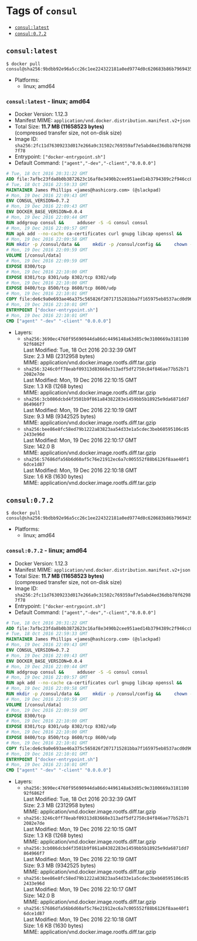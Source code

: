 <!-- THIS FILE IS GENERATED VIA './update-remote.sh' -->

# Tags of `consul`

-	[`consul:latest`](#consullatest)
-	[`consul:0.7.2`](#consul072)

## `consul:latest`

```console
$ docker pull consul@sha256:9bdbb92e96a5cc26c1ee224322181a0ed9774d0c620683b86b7969435532c71b
```

-	Platforms:
	-	linux; amd64

### `consul:latest` - linux; amd64

-	Docker Version: 1.12.3
-	Manifest MIME: `application/vnd.docker.distribution.manifest.v2+json`
-	Total Size: **11.7 MB (11658523 bytes)**  
	(compressed transfer size, not on-disk size)
-	Image ID: `sha256:2fc11d76309233d017e266a9c31502c769359af7e5abd4ed36dbb78f62987f78`
-	Entrypoint: `["docker-entrypoint.sh"]`
-	Default Command: `["agent","-dev","-client","0.0.0.0"]`

```dockerfile
# Tue, 18 Oct 2016 20:31:22 GMT
ADD file:7afbc23fda8b0b3872623c16af8e3490b2cee951aed14b3794389c2f946cc8c7 in / 
# Tue, 18 Oct 2016 22:59:33 GMT
MAINTAINER James Phillips <james@hashicorp.com> (@slackpad)
# Mon, 19 Dec 2016 22:09:43 GMT
ENV CONSUL_VERSION=0.7.2
# Mon, 19 Dec 2016 22:09:43 GMT
ENV DOCKER_BASE_VERSION=0.0.4
# Mon, 19 Dec 2016 22:09:44 GMT
RUN addgroup consul &&     adduser -S -G consul consul
# Mon, 19 Dec 2016 22:09:57 GMT
RUN apk add --no-cache ca-certificates curl gnupg libcap openssl &&     gpg --recv-keys 91A6E7F85D05C65630BEF18951852D87348FFC4C &&     mkdir -p /tmp/build &&     cd /tmp/build &&     wget https://releases.hashicorp.com/docker-base/${DOCKER_BASE_VERSION}/docker-base_${DOCKER_BASE_VERSION}_linux_amd64.zip &&     wget https://releases.hashicorp.com/docker-base/${DOCKER_BASE_VERSION}/docker-base_${DOCKER_BASE_VERSION}_SHA256SUMS &&     wget https://releases.hashicorp.com/docker-base/${DOCKER_BASE_VERSION}/docker-base_${DOCKER_BASE_VERSION}_SHA256SUMS.sig &&     gpg --batch --verify docker-base_${DOCKER_BASE_VERSION}_SHA256SUMS.sig docker-base_${DOCKER_BASE_VERSION}_SHA256SUMS &&     grep ${DOCKER_BASE_VERSION}_linux_amd64.zip docker-base_${DOCKER_BASE_VERSION}_SHA256SUMS | sha256sum -c &&     unzip docker-base_${DOCKER_BASE_VERSION}_linux_amd64.zip &&     cp bin/gosu bin/dumb-init /bin &&     wget https://releases.hashicorp.com/consul/${CONSUL_VERSION}/consul_${CONSUL_VERSION}_linux_amd64.zip &&     wget https://releases.hashicorp.com/consul/${CONSUL_VERSION}/consul_${CONSUL_VERSION}_SHA256SUMS &&     wget https://releases.hashicorp.com/consul/${CONSUL_VERSION}/consul_${CONSUL_VERSION}_SHA256SUMS.sig &&     gpg --batch --verify consul_${CONSUL_VERSION}_SHA256SUMS.sig consul_${CONSUL_VERSION}_SHA256SUMS &&     grep consul_${CONSUL_VERSION}_linux_amd64.zip consul_${CONSUL_VERSION}_SHA256SUMS | sha256sum -c &&     unzip -d /bin consul_${CONSUL_VERSION}_linux_amd64.zip &&     cd /tmp &&     rm -rf /tmp/build &&     apk del gnupg openssl &&     rm -rf /root/.gnupg
# Mon, 19 Dec 2016 22:09:58 GMT
RUN mkdir -p /consul/data &&     mkdir -p /consul/config &&     chown -R consul:consul /consul
# Mon, 19 Dec 2016 22:09:59 GMT
VOLUME [/consul/data]
# Mon, 19 Dec 2016 22:09:59 GMT
EXPOSE 8300/tcp
# Mon, 19 Dec 2016 22:10:00 GMT
EXPOSE 8301/tcp 8301/udp 8302/tcp 8302/udp
# Mon, 19 Dec 2016 22:10:00 GMT
EXPOSE 8400/tcp 8500/tcp 8600/tcp 8600/udp
# Mon, 19 Dec 2016 22:10:01 GMT
COPY file:de6c9a0e693ae46a375c565826f2071715281bba7f165975eb8537acd0d96ff4 in /usr/local/bin/docker-entrypoint.sh 
# Mon, 19 Dec 2016 22:10:01 GMT
ENTRYPOINT ["docker-entrypoint.sh"]
# Mon, 19 Dec 2016 22:10:01 GMT
CMD ["agent" "-dev" "-client" "0.0.0.0"]
```

-	Layers:
	-	`sha256:3690ec4760f95690944da86dc4496148a63d85c9e3100669a318110092f6862f`  
		Last Modified: Tue, 18 Oct 2016 20:32:39 GMT  
		Size: 2.3 MB (2312958 bytes)  
		MIME: application/vnd.docker.image.rootfs.diff.tar.gzip
	-	`sha256:3246c0ff78eabf09313d83668e313adf5df2750c84f846ae77b52b712082e7de`  
		Last Modified: Mon, 19 Dec 2016 22:10:15 GMT  
		Size: 1.3 KB (1268 bytes)  
		MIME: application/vnd.docker.image.rootfs.diff.tar.gzip
	-	`sha256:3cb086dcbd4f3501b9f861a84382283e1459bb5b18925e9da6871dd7864966f7`  
		Last Modified: Mon, 19 Dec 2016 22:10:19 GMT  
		Size: 9.3 MB (9342525 bytes)  
		MIME: application/vnd.docker.image.rootfs.diff.tar.gzip
	-	`sha256:bee86e8fc58ed79b1222a83823aa54d33e1a5cdec3beb60595106c852433e96d`  
		Last Modified: Mon, 19 Dec 2016 22:10:17 GMT  
		Size: 142.0 B  
		MIME: application/vnd.docker.image.rootfs.diff.tar.gzip
	-	`sha256:57686dfa56b6d60af5c76e21912ec6a7c005552f88b6126f8aae40f16dce1d87`  
		Last Modified: Mon, 19 Dec 2016 22:10:18 GMT  
		Size: 1.6 KB (1630 bytes)  
		MIME: application/vnd.docker.image.rootfs.diff.tar.gzip

## `consul:0.7.2`

```console
$ docker pull consul@sha256:9bdbb92e96a5cc26c1ee224322181a0ed9774d0c620683b86b7969435532c71b
```

-	Platforms:
	-	linux; amd64

### `consul:0.7.2` - linux; amd64

-	Docker Version: 1.12.3
-	Manifest MIME: `application/vnd.docker.distribution.manifest.v2+json`
-	Total Size: **11.7 MB (11658523 bytes)**  
	(compressed transfer size, not on-disk size)
-	Image ID: `sha256:2fc11d76309233d017e266a9c31502c769359af7e5abd4ed36dbb78f62987f78`
-	Entrypoint: `["docker-entrypoint.sh"]`
-	Default Command: `["agent","-dev","-client","0.0.0.0"]`

```dockerfile
# Tue, 18 Oct 2016 20:31:22 GMT
ADD file:7afbc23fda8b0b3872623c16af8e3490b2cee951aed14b3794389c2f946cc8c7 in / 
# Tue, 18 Oct 2016 22:59:33 GMT
MAINTAINER James Phillips <james@hashicorp.com> (@slackpad)
# Mon, 19 Dec 2016 22:09:43 GMT
ENV CONSUL_VERSION=0.7.2
# Mon, 19 Dec 2016 22:09:43 GMT
ENV DOCKER_BASE_VERSION=0.0.4
# Mon, 19 Dec 2016 22:09:44 GMT
RUN addgroup consul &&     adduser -S -G consul consul
# Mon, 19 Dec 2016 22:09:57 GMT
RUN apk add --no-cache ca-certificates curl gnupg libcap openssl &&     gpg --recv-keys 91A6E7F85D05C65630BEF18951852D87348FFC4C &&     mkdir -p /tmp/build &&     cd /tmp/build &&     wget https://releases.hashicorp.com/docker-base/${DOCKER_BASE_VERSION}/docker-base_${DOCKER_BASE_VERSION}_linux_amd64.zip &&     wget https://releases.hashicorp.com/docker-base/${DOCKER_BASE_VERSION}/docker-base_${DOCKER_BASE_VERSION}_SHA256SUMS &&     wget https://releases.hashicorp.com/docker-base/${DOCKER_BASE_VERSION}/docker-base_${DOCKER_BASE_VERSION}_SHA256SUMS.sig &&     gpg --batch --verify docker-base_${DOCKER_BASE_VERSION}_SHA256SUMS.sig docker-base_${DOCKER_BASE_VERSION}_SHA256SUMS &&     grep ${DOCKER_BASE_VERSION}_linux_amd64.zip docker-base_${DOCKER_BASE_VERSION}_SHA256SUMS | sha256sum -c &&     unzip docker-base_${DOCKER_BASE_VERSION}_linux_amd64.zip &&     cp bin/gosu bin/dumb-init /bin &&     wget https://releases.hashicorp.com/consul/${CONSUL_VERSION}/consul_${CONSUL_VERSION}_linux_amd64.zip &&     wget https://releases.hashicorp.com/consul/${CONSUL_VERSION}/consul_${CONSUL_VERSION}_SHA256SUMS &&     wget https://releases.hashicorp.com/consul/${CONSUL_VERSION}/consul_${CONSUL_VERSION}_SHA256SUMS.sig &&     gpg --batch --verify consul_${CONSUL_VERSION}_SHA256SUMS.sig consul_${CONSUL_VERSION}_SHA256SUMS &&     grep consul_${CONSUL_VERSION}_linux_amd64.zip consul_${CONSUL_VERSION}_SHA256SUMS | sha256sum -c &&     unzip -d /bin consul_${CONSUL_VERSION}_linux_amd64.zip &&     cd /tmp &&     rm -rf /tmp/build &&     apk del gnupg openssl &&     rm -rf /root/.gnupg
# Mon, 19 Dec 2016 22:09:58 GMT
RUN mkdir -p /consul/data &&     mkdir -p /consul/config &&     chown -R consul:consul /consul
# Mon, 19 Dec 2016 22:09:59 GMT
VOLUME [/consul/data]
# Mon, 19 Dec 2016 22:09:59 GMT
EXPOSE 8300/tcp
# Mon, 19 Dec 2016 22:10:00 GMT
EXPOSE 8301/tcp 8301/udp 8302/tcp 8302/udp
# Mon, 19 Dec 2016 22:10:00 GMT
EXPOSE 8400/tcp 8500/tcp 8600/tcp 8600/udp
# Mon, 19 Dec 2016 22:10:01 GMT
COPY file:de6c9a0e693ae46a375c565826f2071715281bba7f165975eb8537acd0d96ff4 in /usr/local/bin/docker-entrypoint.sh 
# Mon, 19 Dec 2016 22:10:01 GMT
ENTRYPOINT ["docker-entrypoint.sh"]
# Mon, 19 Dec 2016 22:10:01 GMT
CMD ["agent" "-dev" "-client" "0.0.0.0"]
```

-	Layers:
	-	`sha256:3690ec4760f95690944da86dc4496148a63d85c9e3100669a318110092f6862f`  
		Last Modified: Tue, 18 Oct 2016 20:32:39 GMT  
		Size: 2.3 MB (2312958 bytes)  
		MIME: application/vnd.docker.image.rootfs.diff.tar.gzip
	-	`sha256:3246c0ff78eabf09313d83668e313adf5df2750c84f846ae77b52b712082e7de`  
		Last Modified: Mon, 19 Dec 2016 22:10:15 GMT  
		Size: 1.3 KB (1268 bytes)  
		MIME: application/vnd.docker.image.rootfs.diff.tar.gzip
	-	`sha256:3cb086dcbd4f3501b9f861a84382283e1459bb5b18925e9da6871dd7864966f7`  
		Last Modified: Mon, 19 Dec 2016 22:10:19 GMT  
		Size: 9.3 MB (9342525 bytes)  
		MIME: application/vnd.docker.image.rootfs.diff.tar.gzip
	-	`sha256:bee86e8fc58ed79b1222a83823aa54d33e1a5cdec3beb60595106c852433e96d`  
		Last Modified: Mon, 19 Dec 2016 22:10:17 GMT  
		Size: 142.0 B  
		MIME: application/vnd.docker.image.rootfs.diff.tar.gzip
	-	`sha256:57686dfa56b6d60af5c76e21912ec6a7c005552f88b6126f8aae40f16dce1d87`  
		Last Modified: Mon, 19 Dec 2016 22:10:18 GMT  
		Size: 1.6 KB (1630 bytes)  
		MIME: application/vnd.docker.image.rootfs.diff.tar.gzip
